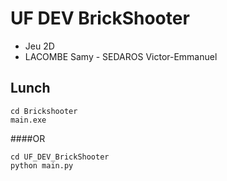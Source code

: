 # UF DEV BrickShooter
- Jeu 2D 
- LACOMBE Samy - SEDAROS Victor-Emmanuel 

## Lunch
```
cd Brickshooter
main.exe
```
####OR
```
cd UF_DEV_BrickShooter
python main.py
```

